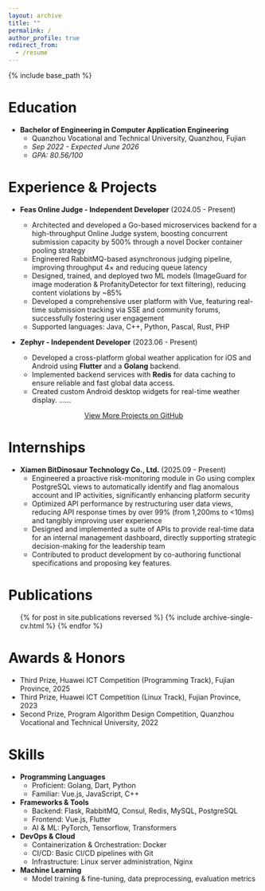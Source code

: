 ```yaml
---
layout: archive
title: ""
permalink: /
author_profile: true
redirect_from:
  - /resume
---
```


{% include base_path %}

Education
======
*   **Bachelor of Engineering in Computer Application Engineering**
    *   Quanzhou Vocational and Technical University, Quanzhou, Fujian
    *   *Sep 2022 - Expected June 2026*
    *   *GPA: 80.56/100*

Experience & Projects
======
*   **Feas Online Judge - Independent Developer** (2024.05 - Present)
    * Architected and developed a Go-based microservices backend for a high-throughput Online Judge system, boosting
    concurrent submission capacity by 500% through a novel Docker container pooling strategy
    * Engineered RabbitMQ-based asynchronous judging pipeline, improving throughput 4× and reducing queue latency
    * Designed, trained, and deployed two ML models (ImageGuard for image moderation & ProfanityDetector for text
    filtering), reducing content violations by ~85%
    * Developed a comprehensive user platform with Vue, featuring real-time submission tracking via SSE and community
    forums, successfully fostering user engagement
    * Supported languages: Java, C++, Python, Pascal, Rust, PHP

*   **Zephyr - Independent Developer** (2023.06 - Present)
    *   Developed a cross-platform global weather application for iOS and Android using **Flutter** and a **Golang** backend.
    *   Implemented backend services with **Redis** for data caching to ensure reliable and fast global data access.
    *   Created custom Android desktop widgets for real-time weather display.
......
 
<p style="text-align: center;">
  <a href="https://github.com/LanceHuang245" target="_blank" rel="noopener noreferrer" class="btn">View More Projects on GitHub</a>
</p>

Internships
======
* **Xiamen BitDinosaur Technology Co., Ltd.** (2025.09 - Present)
    * Engineered a proactive risk-monitoring module in Go using complex PostgreSQL views to automatically identify and
    flag anomalous account and IP activities, significantly enhancing platform security
    * Optimized API performance by restructuring user data views, reducing API response times by over 99% (from 1,200ms
    to <10ms) and tangibly improving user experience
    * Designed and implemented a suite of APIs to provide real-time data for an internal management dashboard, directly
    supporting strategic decision-making for the leadership team
    * Contributed to product development by co-authoring functional specifications and proposing key features.

Publications
======
  <ul>{% for post in site.publications reversed %}
    {% include archive-single-cv.html %}
  {% endfor %}</ul>

Awards & Honors
======
*   Third Prize, Huawei ICT Competition (Programming Track), Fujian Province, 2025
*   Third Prize, Huawei ICT Competition (Linux Track), Fujian Province, 2023
*   Second Prize, Program Algorithm Design Competition, Quanzhou Vocational and Technical University, 2022

Skills
======
*   **Programming Languages**
    *   Proficient: Golang, Dart, Python
    *   Familiar: Vue.js, JavaScript, C++
*   **Frameworks & Tools**
    *   Backend: Flask, RabbitMQ, Consul, Redis, MySQL, PostgreSQL
    *   Frontend: Vue.js, Flutter
    *   AI & ML: PyTorch, Tensorflow, Transformers
*   **DevOps & Cloud**
    *   Containerization & Orchestration: Docker
    *   CI/CD: Basic CI/CD pipelines with Git
    *   Infrastructure: Linux server administration, Nginx
*   **Machine Learning**
    *   Model training & fine-tuning, data preprocessing, evaluation metrics